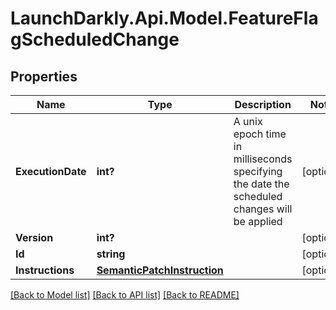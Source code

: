 # LaunchDarkly.Api.Model.FeatureFlagScheduledChange
## Properties

Name | Type | Description | Notes
------------ | ------------- | ------------- | -------------
**ExecutionDate** | **int?** | A unix epoch time in milliseconds specifying the date the scheduled changes will be applied | [optional] 
**Version** | **int?** |  | [optional] 
**Id** | **string** |  | [optional] 
**Instructions** | [**SemanticPatchInstruction**](SemanticPatchInstruction.md) |  | [optional] 

[[Back to Model list]](../README.md#documentation-for-models) [[Back to API list]](../README.md#documentation-for-api-endpoints) [[Back to README]](../README.md)

